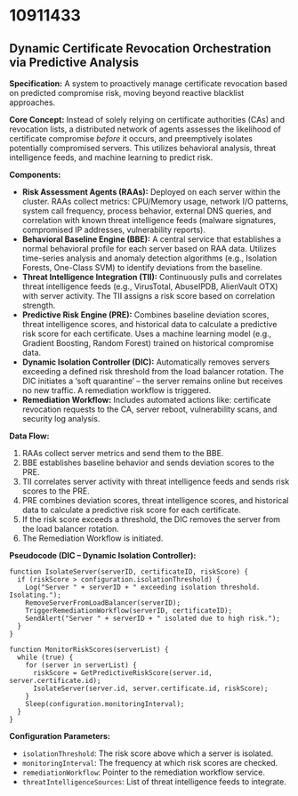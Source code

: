 # 10911433

## Dynamic Certificate Revocation Orchestration via Predictive Analysis

**Specification:** A system to proactively manage certificate revocation based on predicted compromise risk, moving beyond reactive blacklist approaches.

**Core Concept:** Instead of solely relying on certificate authorities (CAs) and revocation lists, a distributed network of agents assesses the likelihood of certificate compromise *before* it occurs, and preemptively isolates potentially compromised servers. This utilizes behavioral analysis, threat intelligence feeds, and machine learning to predict risk.

**Components:**

*   **Risk Assessment Agents (RAAs):** Deployed on each server within the cluster. RAAs collect metrics: CPU/Memory usage, network I/O patterns, system call frequency, process behavior, external DNS queries, and correlation with known threat intelligence feeds (malware signatures, compromised IP addresses, vulnerability reports).
*   **Behavioral Baseline Engine (BBE):** A central service that establishes a normal behavioral profile for each server based on RAA data. Utilizes time-series analysis and anomaly detection algorithms (e.g., Isolation Forests, One-Class SVM) to identify deviations from the baseline.
*   **Threat Intelligence Integration (TII):** Continuously pulls and correlates threat intelligence feeds (e.g., VirusTotal, AbuseIPDB, AlienVault OTX) with server activity.  The TII assigns a risk score based on correlation strength.
*   **Predictive Risk Engine (PRE):** Combines baseline deviation scores, threat intelligence scores, and historical data to calculate a predictive risk score for each certificate. Uses a machine learning model (e.g., Gradient Boosting, Random Forest) trained on historical compromise data.
*   **Dynamic Isolation Controller (DIC):** Automatically removes servers exceeding a defined risk threshold from the load balancer rotation. The DIC initiates a ‘soft quarantine’ – the server remains online but receives no new traffic.  A remediation workflow is triggered.
*   **Remediation Workflow:**  Includes automated actions like: certificate revocation requests to the CA, server reboot, vulnerability scans, and security log analysis.

**Data Flow:**

1.  RAAs collect server metrics and send them to the BBE.
2.  BBE establishes baseline behavior and sends deviation scores to the PRE.
3.  TII correlates server activity with threat intelligence feeds and sends risk scores to the PRE.
4.  PRE combines deviation scores, threat intelligence scores, and historical data to calculate a predictive risk score for each certificate.
5.  If the risk score exceeds a threshold, the DIC removes the server from the load balancer rotation.
6.  The Remediation Workflow is initiated.

**Pseudocode (DIC – Dynamic Isolation Controller):**

```
function IsolateServer(serverID, certificateID, riskScore) {
  if (riskScore > configuration.isolationThreshold) {
    Log("Server " + serverID + " exceeding isolation threshold. Isolating.");
    RemoveServerFromLoadBalancer(serverID);
    TriggerRemediationWorkflow(serverID, certificateID);
    SendAlert("Server " + serverID + " isolated due to high risk.");
  }
}

function MonitorRiskScores(serverList) {
  while (true) {
    for (server in serverList) {
      riskScore = GetPredictiveRiskScore(server.id, server.certificate.id);
      IsolateServer(server.id, server.certificate.id, riskScore);
    }
    Sleep(configuration.monitoringInterval);
  }
}
```

**Configuration Parameters:**

*   `isolationThreshold`: The risk score above which a server is isolated.
*   `monitoringInterval`: The frequency at which risk scores are checked.
*   `remediationWorkflow`:  Pointer to the remediation workflow service.
*   `threatIntelligenceSources`: List of threat intelligence feeds to integrate.